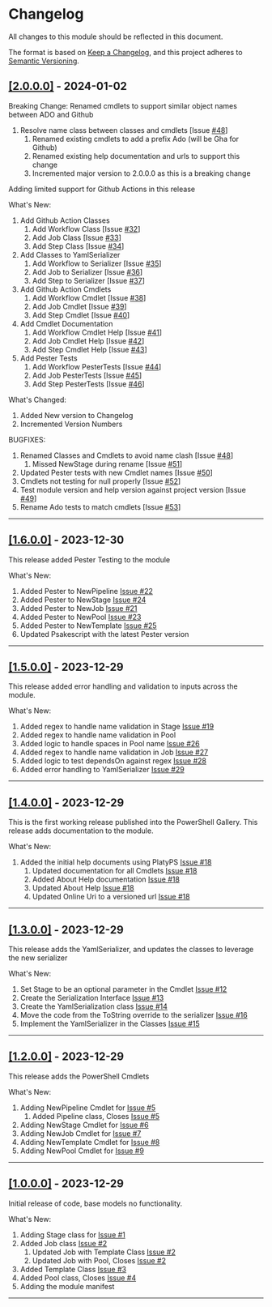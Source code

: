# Changelog

All changes to this module should be reflected in this document.

The format is based on [Keep a Changelog](https://keepachangelog.com/en/1.0.0/),
and this project adheres to [Semantic Versioning](https://semver.org/spec/v2.0.0.html).

## [[2.0.0.0]](https://github.com/mod-posh/Pipelines/releases/tag/v2.0.0.0) - 2024-01-02

Breaking Change: Renamed cmdlets to support similar object names between ADO and Github

1. Resolve name class between classes and cmdlets [Issue [#48](https://github.com/mod-posh/Pipelines/issues/48)]
   1. Renamed existing cmdlets to add a prefix Ado (will be Gha for Github)
   2. Renamed existing help documentation and urls to support this change
   3. Incremented major version to 2.0.0.0 as this is a breaking change

Adding limited support for Github Actions in this release

What's New:

1. Add Github Action Classes
   1. Add Workflow Class [Issue [#32](https://github.com/mod-posh/Pipelines/issues/32)]
   2. Add Job Class [Issue [#33](https://github.com/mod-posh/Pipelines/issues/33)]
   3. Add Step Class [Issue [#34](https://github.com/mod-posh/Pipelines/issues/34)]
2. Add Classes to YamlSerializer
   1. Add Workflow to Serializer [Issue [#35](https://github.com/mod-posh/Pipelines/issues/35)]
   2. Add Job to Serializer [Issue [#36](https://github.com/mod-posh/Pipelines/issues/36)]
   3. Add Step to Serializer [Issue [#37](https://github.com/mod-posh/Pipelines/issues/37)]
3. Add Github Action Cmdlets
   1. Add Workflow Cmdlet [Issue [#38](https://github.com/mod-posh/Pipelines/issues/38)]
   2. Add Job Cmdlet [Issue [#39](https://github.com/mod-posh/Pipelines/issues/39)]
   3. Add Step Cmdlet [Issue [#40](https://github.com/mod-posh/Pipelines/issues/40)]
4. Add Cmdlet Documentation
   1. Add Workflow Cmdlet Help [Issue [#41](https://github.com/mod-posh/Pipelines/issues/41)]
   2. Add Job Cmdlet Help [Issue [#42](https://github.com/mod-posh/Pipelines/issues/42)]
   3. Add Step Cmdlet Help [Issue [#43](https://github.com/mod-posh/Pipelines/issues/43)]
5. Add Pester Tests
   1. Add Workflow PesterTests [Issue [#44](https://github.com/mod-posh/Pipelines/issues/44)]
   2. Add Job PesterTests [Issue [#45](https://github.com/mod-posh/Pipelines/issues/45)]
   3. Add Step PesterTests [Issue [#46](https://github.com/mod-posh/Pipelines/issues/46)]

What's Changed:

1. Added New version to Changelog
2. Incremented Version Numbers

BUGFIXES:

1. Renamed Classes and Cmdlets to avoid name clash [Issue [#48](https://github.com/mod-posh/Pipelines/issues/48)]
   1. Missed NewStage during rename [Issue [#51](https://github.com/mod-posh/Pipelines/issues/51)]
2. Updated Pester tests with new Cmdlet names [Issue [#50](https://github.com/mod-posh/Pipelines/issues/50)]
3. Cmdlets not testing for null properly [Issue [#52](https://github.com/mod-posh/Pipelines/issues/52)]
4. Test module version and help version against project version [Issue [#49](https://github.com/mod-posh/Pipelines/issues/49)]
5. Rename Ado tests to match cmdlets [Issue [#53](https://github.com/mod-posh/Pipelines/issues/53)]

---

## [[1.6.0.0]](https://github.com/mod-posh/Pipelines/releases/tag/v1.6.0.0) - 2023-12-30

This release added Pester Testing to the module

What's New:

1. Added Pester to NewPipeline [Issue #22](https://github.com/mod-posh/Pipelines/issues/22)
2. Added Pester to NewStage [Issue #24](https://github.com/mod-posh/Pipelines/issues/24)
3. Added Pester to NewJob [Issue #21](https://github.com/mod-posh/Pipelines/issues/21)
4. Added Pester to NewPool [Issue #23](https://github.com/mod-posh/Pipelines/issues/23)
5. Added Pester to NewTemplate [Issue #25](https://github.com/mod-posh/Pipelines/issues/25)
6. Updated Psakescript with the latest Pester version

---

## [[1.5.0.0]](https://github.com/mod-posh/Pipelines/releases/tag/v1.5.0.0) - 2023-12-29

This release added error handling and validation to inputs across the module.

What's New:

1. Added regex to handle name validation in Stage [Issue #19](https://github.com/mod-posh/Pipelines/issues/19)
2. Added regex to handle name validation in Pool
3. Added logic to handle spaces in Pool name [Issue #26](https://github.com/mod-posh/Pipelines/issues/26)
4. Added regex to handle name validation in Job [Issue #27](https://github.com/mod-posh/Pipelines/issues/27)
5. Added logic to test dependsOn against regex  [Issue #28](https://github.com/mod-posh/Pipelines/issues/28)
6. Added error handling to YamlSerializer [Issue #29](https://github.com/mod-posh/Pipelines/issues/29)

---

## [[1.4.0.0]](https://github.com/mod-posh/Pipelines/releases/tag/v1.4.0.0) - 2023-12-29

This is the first working release published into the PowerShell Gallery. This release adds documentation to the module.

What's New:

1. Added the initial help documents using PlatyPS [Issue #18](https://github.com/mod-posh/Pipelines/issues/18)
   1. Updated documentation for all Cmdlets [Issue #18](https://github.com/mod-posh/Pipelines/issues/18)
   2. Added About Help documentation [Issue #18](https://github.com/mod-posh/Pipelines/issues/18)
   3. Updated About Help [Issue #18](https://github.com/mod-posh/Pipelines/issues/18)
   4. Updated Online Uri to a versioned url [Issue #18](https://github.com/mod-posh/Pipelines/issues/18)

---

## [[1.3.0.0]](https://github.com/mod-posh/Pipelines/releases/tag/v1.3.0.0) - 2023-12-29

This release adds the YamlSerializer, and updates the classes to leverage the new serializer

What's New:

1. Set Stage to be an optional parameter in the Cmdlet [Issue #12](https://github.com/mod-posh/Pipelines/issues/12)
2. Create the Serialization Interface [Issue #13](https://github.com/mod-posh/Pipelines/issues/13)
3. Create the YamlSerialization class [Issue #14](https://github.com/mod-posh/Pipelines/issues/14)
4. Move the code from the ToString override to the serializer [Issue #16](https://github.com/mod-posh/Pipelines/issues/16)
5. Implement the YamlSerializer in the Classes [Issue #15](https://github.com/mod-posh/Pipelines/issues/15)

---

## [[1.2.0.0]](https://github.com/mod-posh/Pipelines/releases/tag/v1.2.0.0) - 2023-12-29

This release adds the PowerShell Cmdlets

What's New:

1. Adding NewPipeline Cmdlet for [Issue #5](https://github.com/mod-posh/Pipelines/issues/5)
   1. Added Pipeline class, Closes [Issue #5](https://github.com/mod-posh/Pipelines/issues/5)
2. Adding NewStage Cmdlet for [Issue #6](https://github.com/mod-posh/Pipelines/issues/6)
3. Adding NewJob Cmdlet for [Issue #7](https://github.com/mod-posh/Pipelines/issues/7)
4. Adding NewTemplate Cmdlet for [Issue #8](https://github.com/mod-posh/Pipelines/issues/8)
5. Adding NewPool Cmdlet for [Issue #9](https://github.com/mod-posh/Pipelines/issues/9)

---

## [[1.0.0.0]](https://github.com/mod-posh/Pipelines/releases/tag/v1.0.0.0) - 2023-12-29

Initial release of code, base models no functionality.

What's New:

1. Adding Stage class for [Issue #1](https://github.com/mod-posh/Pipelines/issues/1)
2. Added Job class [Issue #2](https://github.com/mod-posh/Pipelines/issues2)
   1. Updated Job with Template Class [Issue #2](https://github.com/mod-posh/Pipelines/issues/2)
   2. Updated Job with Pool, Closes [Issue #2](https://github.com/mod-posh/Pipelines/issues/2)
3. Added Template Class [Issue #3](https://github.com/mod-posh/Pipelines/issues/3)
4. Added Pool class, Closes [Issue #4](https://github.com/mod-posh/Pipelines/issues/4)
5. Adding the module manifest

---
